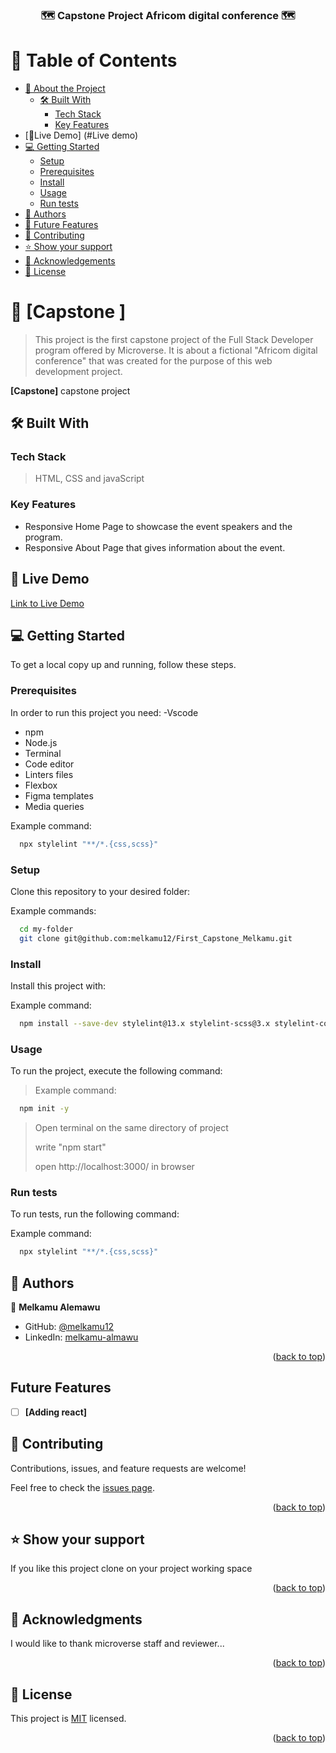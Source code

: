 <a name="readme-top"></a>

<div align="center">

  <h3> 🗺️ <b>Capstone Project Africom digital conference</b> 🗺️</h3>

</div>
<!-- TABLE OF CONTENTS -->

# 📗 Table of Contents

- [📖 About the Project](#about-project)
  - [🛠 Built With](#built-with)
    - [Tech Stack](#tech-stack)
    - [Key Features](#key-features)
- [🚀Live Demo] (#Live demo)
- [💻 Getting Started](#getting-started)
  - [Setup](#setup)
  - [Prerequisites](#prerequisites)
  - [Install](#install)
  - [Usage](#usage)
  - [Run tests](#run-tests)
- [👥 Authors](#authors)
- [🔭 Future Features](#future-features)
- [🤝 Contributing](#contributing)
- [⭐️ Show your support](#support)
- [🙏 Acknowledgements](#acknowledgements)
- [📝 License](#license)

<!-- PROJECT DESCRIPTION -->

# 📖 [Capstone ] <a name="about-project"></a>

> This project is the first capstone project of the Full Stack Developer program offered by Microverse. It is about a fictional "Africom digital conference" that was created for the purpose of this web development project.

**[Capstone]** capstone project

## 🛠 Built With <a name="built-with"></a>

### Tech Stack <a name="tech-stack"></a>

> HTML, CSS and javaScript

### Key Features

- Responsive Home Page to showcase the event speakers and the program.
- Responsive About Page that gives information about the event.

## 🚀 Live Demo

[Link to Live Demo](https://melkamu12.github.io/First_Capstone_Melkamu/)

## 💻 Getting Started <a name="getting-started"></a>

To get a local copy up and running, follow these steps.

### Prerequisites

In order to run this project you need:
-Vscode

- npm
- Node.js
- Terminal
- Code editor
- Linters files
- Flexbox
- Figma templates
- Media queries

Example command:

```sh
  npx stylelint "**/*.{css,scss}"
```

### Setup

Clone this repository to your desired folder:

Example commands:

```sh
  cd my-folder
  git clone git@github.com:melkamu12/First_Capstone_Melkamu.git
```

### Install

Install this project with:

Example command:

```sh
  npm install --save-dev stylelint@13.x stylelint-scss@3.x stylelint-config-standard@21.x stylelint-csstree-validator@1.x
```

### Usage

To run the project, execute the following command:

> Example command:

```sh
  npm init -y
```

> <p> Open terminal on the same directory of project </p>
> <p> write "npm start"</p>
> <p> open http://localhost:3000/ in browser </p>

### Run tests

To run tests, run the following command:

Example command:

```sh
  npx stylelint "**/*.{css,scss}"
```

<!-- AUTHORS -->

## 👥 Authors <a name="authors"></a>

👤 **Melkamu Alemawu**

- GitHub: [@melkamu12](https://github.com/melkamu12)
- LinkedIn: [melkamu-almawu](https://www.linkedin.com/in/melkamu-almawu/)

<p align="right">(<a href="#readme-top">back to top</a>)</p>

## Future Features

- [ ] **[Adding react]**

## 🤝 Contributing <a name="contributing"></a>

Contributions, issues, and feature requests are welcome!

Feel free to check the [issues page](git@github.com:melkamu12/First_Capstone_Melkamu.git).

<p align="right">(<a href="#readme-top">back to top</a>)</p>

## ⭐️ Show your support <a name="support"></a>

If you like this project clone on your project working space

<p align="right">(<a href="#readme-top">back to top</a>)</p>

<!-- ACKNOWLEDGEMENTS -->

## 🙏 Acknowledgments <a name="acknowledgements"></a>

I would like to thank microverse staff and reviewer...

<p align="right">(<a href="#readme-top">back to top</a>)</p>

## 📝 License <a name="license"></a>

This project is [MIT](./LICENSE) licensed.

<p align="right">(<a href="#readme-top">back to top</a>)</p>
